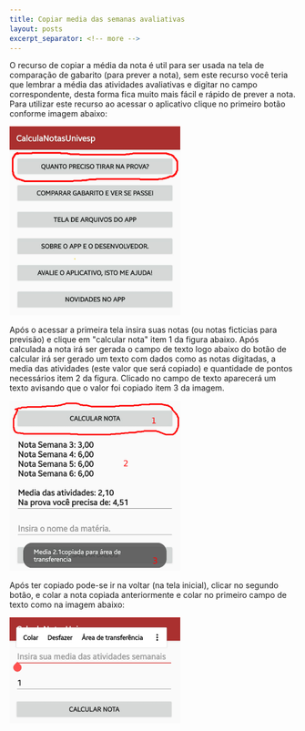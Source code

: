 ```yaml
---
title: Copiar media das semanas avaliativas
layout: posts
excerpt_separator: <!-- more -->
---
```

O recurso de copiar a média da nota é util para ser usada na tela de comparação de gabarito (para prever a nota)<!-- more -->, sem este recurso você teria que lembrar a média das atividades avaliativas e digitar no campo correspondente, desta forma fica muito mais fácil e rápido de prever a nota.
Para utilizar este recurso ao acessar o aplicativo clique no primeiro botão conforme imagem abaixo:

<img src="/assets/images/first_btn.jpeg" width="300px" class="imglogo" alt="primeiro botão">

Após o acessar a primeira tela insira suas notas (ou notas ficticias para previsão) e clique em "calcular nota" item 1 da figura abaixo. Após calculada a nota irá ser gerada o campo de texto logo abaixo do botão de calcular irá ser gerado um texto com dados como as notas digitadas, a media das atividades (este valor que será copiado) e quantidade de pontos necessários item 2 da figura. Clicado no campo de texto aparecerá um texto avisando que o valor foi copiado item 3 da imagem.

<img src="/assets/images/recurso_copiamedia.jpeg" width="300px" class="imglogo" alt="media copiada">

Após ter copiado pode-se ir na voltar (na tela inicial), clicar no segundo botão, e colar a nota copiada anteriormente e colar no primeiro campo de texto como na imagem abaixo:

<img src="/assets/images/colando_media.jpeg" width="300px" class="imglogo" alt="media copiada">